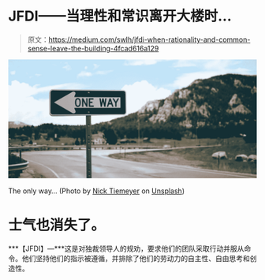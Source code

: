 # JFDI——当理性和常识离开大楼时…

> 原文：<https://medium.com/swlh/jfdi-when-rationality-and-common-sense-leave-the-building-4fcad616a129>

![](img/a5209d623e00b1888c3edce0381e3aec.png)

The only way… (Photo by [Nick Tiemeyer](https://unsplash.com/photos/tNGcZlycLtQ?utm_source=unsplash&utm_medium=referral&utm_content=creditCopyText) on [Unsplash](https://unsplash.com/search/photos/one-way?utm_source=unsplash&utm_medium=referral&utm_content=creditCopyText))

# 士气也消失了。

***【JFDI】—***这是对独裁领导人的规劝，要求他们的团队采取行动并服从命令。他们坚持他们的指示被遵循，并排除了他们的劳动力的自主性、自由思考和创造性。
